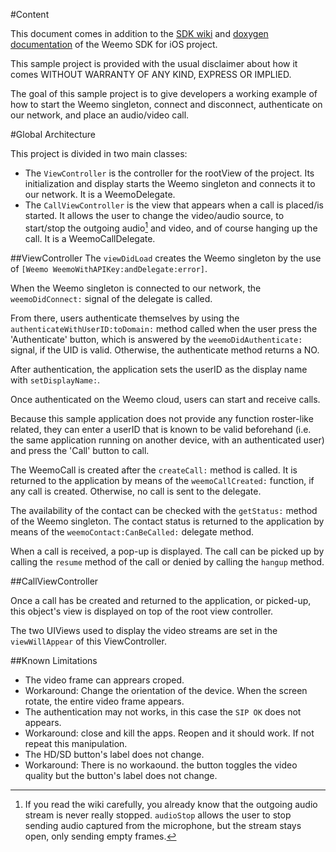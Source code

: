 #Content

This document comes in addition to the <a href='https://github.com/weemo/iOS-SDK/wiki'>SDK wiki</a> and <a href='http://docs.weemo.com/sdk/ios'>doxygen documentation</a> of the Weemo SDK for iOS project.

This sample project is provided with the usual disclaimer about how it comes WITHOUT WARRANTY OF ANY KIND, EXPRESS OR IMPLIED.

The goal of this sample project is to give developers a working example of how to start the Weemo singleton, connect and disconnect, authenticate on our network, and place an audio/video call.

#Global Architecture

This project is divided in two main classes:

* The `ViewController` is the controller for the rootView of the project. Its initialization and display starts the Weemo singleton and connects it to our network. It is a WeemoDelegate.
* The `CallViewController` is the view that appears when a call is placed/is started. It allows the user to change the video/audio source, to start/stop the outgoing audio[^1] and video, and of course hanging up the call. It is a WeemoCallDelegate.


##ViewController
The `viewDidLoad` creates the Weemo singleton by the use of `[Weemo WeemoWithAPIKey:andDelegate:error]`.

When the Weemo singleton is connected to our network, the `weemoDidConnect:` signal of the delegate is called. 

From there, users authenticate themselves by using the `authenticateWithUserID:toDomain:` method called when the user press the 'Authenticate' button, which is answered by the `weemoDidAuthenticate:` signal, if the UID is valid. Otherwise, the authenticate method returns a NO. 

After authentication, the application sets the userID as the display name with `setDisplayName:`.

Once authenticated on the Weemo cloud, users can start and receive calls.

Because this sample application does not provide any function roster-like related, they can enter a userID that is known to be valid beforehand (i.e. the same application running on another device, with an authenticated user) and press the 'Call' button to call.

The WeemoCall is created after the `createCall:` method is called. It is returned to the application by means of the `weemoCallCreated:` function, if any call is created. Otherwise, no call is sent to the delegate.

The availability of the contact can be checked with the `getStatus:` method of the Weemo singleton. The contact status is returned to the application by means of the `weemoContact:CanBeCalled:` delegate method.

When a call is received, a pop-up is displayed. The call can be picked up by calling the `resume` method of the call or denied by calling the `hangup` method.

##CallViewController

Once a call has be created and returned to the application, or picked-up, this object's view is displayed on top of the root view controller.

The two UIViews used to display the video streams are set in the `viewWillAppear` of this ViewController.

[^1]: If you read the wiki carefully, you already know that the outgoing audio stream is never really stopped. `audioStop` allows the user to stop sending audio captured from the microphone, but the stream stays open, only sending empty frames.

##Known Limitations

* The video frame can apprears croped. 
* Workaround: Change the orientation of the device. When the screen rotate, the entire video frame appears.
* The authentication may not works, in this case the `SIP OK` does not appears.
* Workaround: close and kill the apps. Reopen and it should work. If not repeat this manipulation.
* The HD/SD button's label does not change.
* Workaround: There is no workaound. the button toggles the video quality but the button's label does not change.







